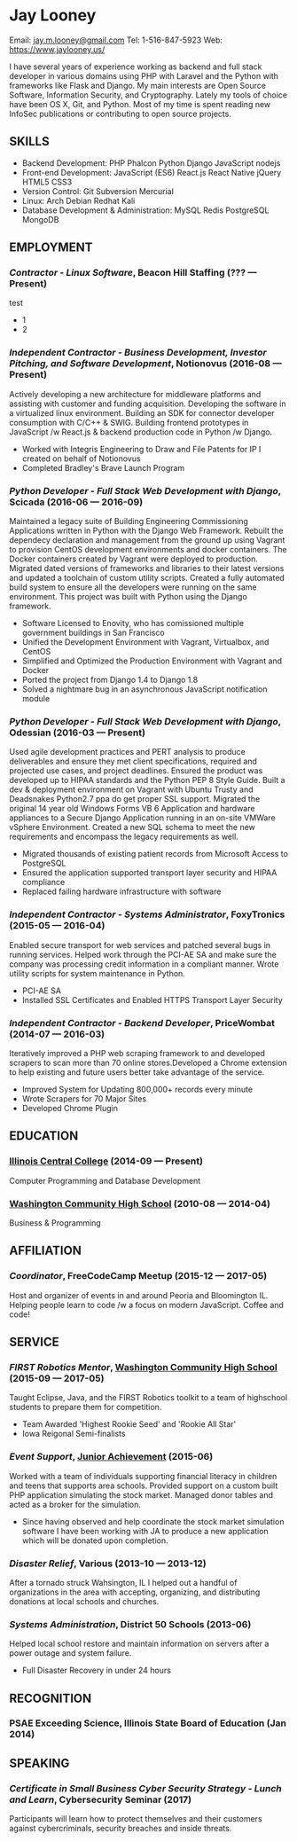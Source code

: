 Jay Looney
============
Email: jay.m.looney@gmail.com
Tel: 1-516-847-5923
Web: https://www.jaylooney.us/

I have several years of experience working as backend and full stack developer in various domains using PHP with Laravel and the Python with frameworks like Flask and Django. My main interests are Open Source Software, Information Security, and Cryptography. Lately my tools of choice have been OS X, Git, and Python. Most of my time is spent reading new InfoSec publications or contributing to open source projects.

## SKILLS

  - Backend Development: PHP Phalcon Python Django JavaScript nodejs 
  - Front-end Development: JavaScript (ES6) React.js React Native jQuery HTML5 CSS3 
  - Version Control: Git Subversion Mercurial 
  - Linux: Arch Debian Redhat Kali 
  - Database Development & Administration: MySQL Redis PostgreSQL MongoDB 

## EMPLOYMENT

### *Contractor - Linux Software*, Beacon Hill Staffing (??? — Present)

test
  - 1
  - 2

### *Independent Contractor - Business Development, Investor Pitching, and Software Development*, Notionovus (2016-08 — Present)

Actively developing a new architecture for middleware platforms and assisting with customer and funding acquisition. Developing the software in a virtualized linux environment. Building an SDK for connector developer consumption with C/C++ & SWIG. Building frontend prototypes in JavaScript /w React.js & backend production code in Python /w Django.
  - Worked with Integris Engineering to Draw and File Patents for IP I created on behalf of Notionovus
  - Completed Bradley's Brave Launch Program

### *Python Developer - Full Stack Web Development with Django*, Scicada (2016-06 — 2016-09)

Maintained a legacy suite of Building Engineering Commissioning Applications written in Python with the Django Web Framework. Rebuilt the dependecy declaration and management from the ground up using Vagrant to provision CentOS development environments and docker containers. The Docker containers created by Vagrant were deployed to production. Migrated dated versions of frameworks and libraries to their latest versions and updated a toolchain of custom utility scripts. Created a fully automated build system to ensure all the developers were running on the same environment. This project was built with Python using the Django framework.
  - Software Licensed to Enovity, who has comissioned multiple government buildings in San Francisco
  - Unified the Development Environment with Vagrant, Virtualbox, and CentOS
  - Simplified and Optimized the Production Environment with Vagrant and Docker
  - Ported the project from Django 1.4 to Django 1.8
  - Solved a nightmare bug in an asynchronous JavaScript notification module

### *Python Developer - Full Stack Web Development with Django*, Odessian (2016-03 — Present)

Used agile development practices and PERT analysis to produce deliverables and ensure they met client specifications, required and projected use cases, and project deadlines. Ensured the product was developed up to HIPAA standards and the Python PEP 8 Style Guide. Built a dev & deployment environment on Vagrant with Ubuntu Trusty and Deadsnakes Python2.7 ppa do get proper SSL support. Migrated the original 14 year old Windows Forms VB 6 Application and hardware appliances to a Secure Django Application running in an on-site VMWare vSphere Environment. Created a new SQL schema to meet the new requirements and encompass the legacy requirements as well.
  - Migrated thousands of existing patient records from Microsoft Access to PostgreSQL
  - Ensured the application supported transport layer security and HIPAA compliance
  - Replaced failing hardware infrastructure with software

### *Independent Contractor - Systems Administrator*, FoxyTronics (2015-05 — 2016-04)

Enabled secure transport for web services and patched several bugs in running services. Helped work through the PCI-AE SA and make sure the company was processing credit information in a compliant manner. Wrote utility scripts for system maintenance in Python.
  - PCI-AE SA
  - Installed SSL Certificates and Enabled HTTPS Transport Layer Security

### *Independent Contractor - Backend Developer*, PriceWombat (2014-07 — 2016-03)

Iteratively improved a PHP web scraping framework to and developed scrapers to scan more than 70 online stores.Developed a Chrome extension to help existing and future users better take advantage of the service.
  - Improved System for Updating 800,000+ records every minute
  - Wrote Scrapers for 70 Major Sites
  - Developed Chrome Plugin




## EDUCATION

### [Illinois Central College](https://www.icc.edu/) (2014-09 — Present)

Computer Programming and Database Development


### [Washington Community High School](http://www.wacohi.net/) (2010-08 — 2014-04)

Business & Programming



## AFFILIATION

### *Coordinator*, FreeCodeCamp Meetup (2015-12 — 2017-05)

Host and organizer of events in and around Peoria and Bloomington IL. Helping people learn to code /w a focus on modern JavaScript. Coffee and code!





## SERVICE

### *FIRST Robotics Mentor*, [Washington Community High School](http://technology-for-tots.org) (2015-09 — 2017-05)

Taught Eclipse, Java, and the FIRST Robotics toolkit to a team of highschool students to prepare them for competition.
  - Team Awarded 'Highest Rookie Seed' and 'Rookie All Star'
  - Iowa Reigonal Semi-finalists

### *Event Support*, [Junior Achievement](http://juniorachievement.org) (2015-06)

Worked with a team of individuals supporting financial literacy in children and teens that supports area schools. Provided support on a custom built PHP application simulating the stock market. Managed donor tables and acted as a broker for the simulation.
  - Since having observed and help coordinate the stock market simulation software I have been working with JA to produce a new application which will be donated upon completion.

### *Disaster Relief*, Various (2013-10 — 2013-12)

After a tornado struck Wahsington, IL I helped out a handful of organizations in the area with accepting, organizing, and distributing donations at local schools and churches.

### *Systems Administration*, District 50 Schools (2013-06)

Helped local school restore and maintain information on servers after a power outage and system failure.
  - Full Disaster Recovery in under 24 hours


## RECOGNITION

### PSAE Exceeding Science, Illinois State Board of Education (Jan 2014)



## SPEAKING

### *Certificate in Small Business Cyber Security Strategy - Lunch and Learn*, Cybersecurity Seminar (2017)

Participants will learn how to protect themselves and their customers against cybercriminals, security breaches and inside threats.



